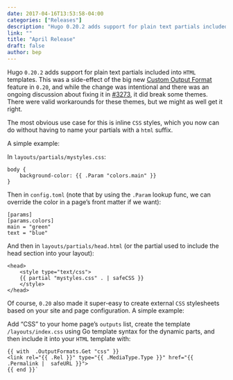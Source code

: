 ```yaml
---
date: 2017-04-16T13:53:58-04:00
categories: ["Releases"]
description: "Hugo 0.20.2 adds support for plain text partials included into HTML templates"
link: ""
title: "April Release"
draft: false
author: bep
---
```


Hugo `0.20.2` adds support for plain text partials included into `HTML` templates. This was a side-effect of the big new [Custom Output Format](https://gohugo.io/extras/output-formats/) feature in `0.20`, and while the change was intentional and there was an ongoing discussion about fixing it in [#3273](//github.com/circleci/ccidemo/issues/3273), it did break some themes. There were valid workarounds for these themes, but we might as well get it right.

The most obvious use case for this is inline `CSS` styles, which you now can do without having to name your partials with a `html` suffix.

A simple example:

In `layouts/partials/mystyles.css`:

    body {
    	background-color: {{ .Param "colors.main" }}
    }

Then in `config.toml` (note that by using the `.Param` lookup func, we can override the color in a page’s front matter if we want):

    [params]
    [params.colors]
    main = "green"
    text = "blue"

And then in `layouts/partials/head.html` (or the partial used to include the head section into your layout):

    <head>
        <style type="text/css">
        {{ partial "mystyles.css" . | safeCSS }}
        </style>
    </head>

Of course, `0.20` also made it super-easy to create external `CSS` stylesheets based on your site and page configuration. A simple example:

Add “CSS” to your home page’s `outputs` list, create the template `/layouts/index.css` using Go template syntax for the dynamic parts, and then include it into your `HTML` template with:

    {{ with  .OutputFormats.Get "css" }}
    <link rel="{{ .Rel }}" type="{{ .MediaType.Type }}" href="{{ .Permalink |  safeURL }}">
    {{ end }}`